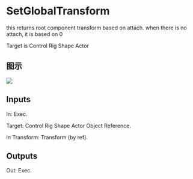 # SetGlobalTransform

this returns root component transform based on attach. when there is no attach, it is based on 0

Target is Control Rig Shape Actor

## 图示

![]($-20221218-18322429.png)

## Inputs

In: Exec.

Target: Control Rig Shape Actor Object Reference.

In Transform: Transform (by ref).  

## Outputs

Out: Exec.

